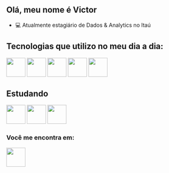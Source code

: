 ## Olá, meu nome é Victor

- 💻 Atualmente estagiário de Dados & Analytics no Itaú


## Tecnologias que utilizo no meu dia a dia:
<div display="inline">
<img width="50" height='50' src="https://cdn.jsdelivr.net/gh/devicons/devicon/icons/microsoftsqlserver/microsoftsqlserver-plain-wordmark.svg" />
<img width="50" height='50' src="https://cdn.jsdelivr.net/gh/devicons/devicon/icons/amazonwebservices/amazonwebservices-original-wordmark.svg" />
<img width="50" height='50' src="https://cdn.jsdelivr.net/gh/devicons/devicon/icons/python/python-original.svg"/>
<img width="50" height='50' src="https://cdn.jsdelivr.net/gh/devicons/devicon/icons/docker/docker-original-wordmark.svg" />
<img width="50" height='50' src="https://cdn.jsdelivr.net/gh/devicons/devicon/icons/ubuntu/ubuntu-plain-wordmark.svg" />
</div>


## Estudando
<div display="inline">
<img width="50" height='50' src="https://cdn.jsdelivr.net/gh/devicons/devicon/icons/kubernetes/kubernetes-plain-wordmark.svg" />
<img width="50" height='50' src="https://cdn.jsdelivr.net/gh/devicons/devicon/icons/terraform/terraform-original-wordmark.svg" /> 
<img width="50" height='50' src="https://cdn.jsdelivr.net/gh/devicons/devicon/icons/googlecloud/googlecloud-original-wordmark.svg" />
</div>

### Você me encontra em:
<a href="https://www.linkedin.com/in/victor-narciso/">
  <img width="50" height='50' src="https://cdn.jsdelivr.net/gh/devicons/devicon/icons/linkedin/linkedin-original-wordmark.svg" />
</a>

<!---
narciso83/narciso83 is a ✨ special ✨ repository because its `README.md` (this file) appears on your GitHub profile.
You can click the Preview link to take a look at your changes.
--->
